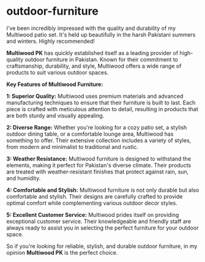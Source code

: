 # outdoor-furniture

I've been incredibly impressed with the quality and durability of my Multiwood patio set. It's held up beautifully in the harsh Pakistani summers and winters. Highly recommended!

**Multiwood PK** has quickly established itself as a leading provider of high-quality outdoor furniture in Pakistan. Known for their commitment to craftsmanship, durability, and style, Multiwood offers a wide range of products to suit various outdoor spaces.

**Key Features of Multiwood Furniture:**

**1: Superior Quality:** Multiwood uses premium materials and advanced manufacturing techniques to ensure that their furniture is built to last. Each piece is crafted with meticulous attention to detail, resulting in products that are both sturdy and visually appealing.

**2: Diverse Range:** Whether you're looking for a cozy patio set, a stylish outdoor dining table, or a comfortable lounge area, Multiwood has something to offer. Their extensive collection includes a variety of styles, from modern and minimalist to traditional and rustic.

**3: Weather Resistance:** Multiwood furniture is designed to withstand the elements, making it perfect for Pakistan's diverse climate. Their products are treated with weather-resistant finishes that protect against rain, sun, and humidity.

**4: Comfortable and Stylish:** Multiwood furniture is not only durable but also comfortable and stylish. Their designs are carefully crafted to provide optimal comfort while complementing various outdoor decor styles.

**5: Excellent Customer Service:** Multiwood prides itself on providing exceptional customer service. Their knowledgeable and friendly staff are always ready to assist you in selecting the perfect furniture for your outdoor space.


So if you're looking for reliable, stylish, and durable outdoor furniture, in my opinion **Multiwood PK** is the perfect choice.
